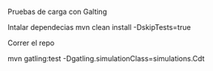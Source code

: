 Pruebas de carga con Galting


Intalar dependecias
mvn clean install -DskipTests=true

Correr el repo 

mvn gatling:test -Dgatling.simulationClass=simulations.Cdt